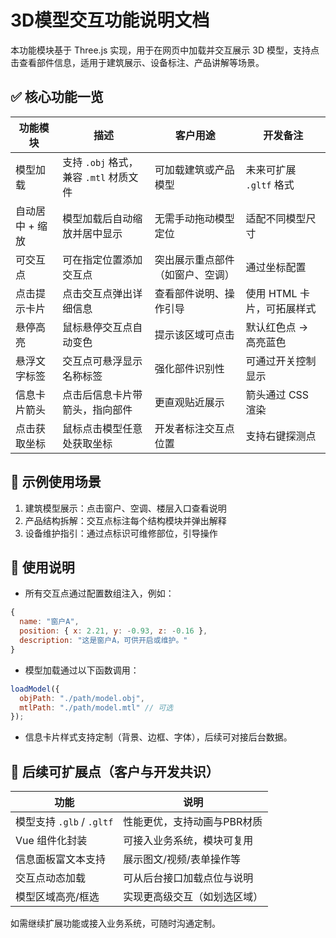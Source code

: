 # 3D模型交互功能说明文档

本功能模块基于 Three.js 实现，用于在网页中加载并交互展示 3D 模型，支持点击查看部件信息，适用于建筑展示、设备标注、产品讲解等场景。

## ✅ 核心功能一览

| 功能模块 | 描述 | 客户用途 | 开发备注 |
|----------|------|----------|-----------|
| 模型加载 | 支持 `.obj` 格式，兼容 `.mtl` 材质文件 | 可加载建筑或产品模型 | 未来可扩展 `.gltf` 格式 |
| 自动居中 + 缩放 | 模型加载后自动缩放并居中显示 | 无需手动拖动模型定位 | 适配不同模型尺寸 |
| 可交互点 | 可在指定位置添加交互点 | 突出展示重点部件（如窗户、空调） | 通过坐标配置 |
| 点击提示卡片 | 点击交互点弹出详细信息 | 查看部件说明、操作引导 | 使用 HTML 卡片，可拓展样式 |
| 悬停高亮 | 鼠标悬停交互点自动变色 | 提示该区域可点击 | 默认红色点 -> 高亮蓝色 |
| 悬浮文字标签 | 交互点可悬浮显示名称标签 | 强化部件识别性 | 可通过开关控制显示 |
| 信息卡片箭头 | 点击后信息卡片带箭头，指向部件 | 更直观贴近展示 | 箭头通过 CSS 渲染 |
| 点击获取坐标 | 鼠标点击模型任意处获取坐标 | 开发者标注交互点位置 | 支持右键探测点 |

## 🧩 示例使用场景

1. 建筑模型展示：点击窗户、空调、楼层入口查看说明  
2. 产品结构拆解：交互点标注每个结构模块并弹出解释  
3. 设备维护指引：通过点标识可维修部位，引导操作  

## 📌 使用说明

- 所有交互点通过配置数组注入，例如：

```js
{
  name: "窗户A",
  position: { x: 2.21, y: -0.93, z: -0.16 },
  description: "这是窗户A，可供开启或维护。"
}
```

- 模型加载通过以下函数调用：

```js
loadModel({
  objPath: "./path/model.obj",
  mtlPath: "./path/model.mtl" // 可选
});
```

- 信息卡片样式支持定制（背景、边框、字体），后续可对接后台数据。

## 🔧 后续可扩展点（客户与开发共识）

| 功能 | 说明 |
|------|------|
| 模型支持 `.glb` / `.gltf` | 性能更优，支持动画与PBR材质 |
| Vue 组件化封装 | 可接入业务系统，模块可复用 |
| 信息面板富文本支持 | 展示图文/视频/表单操作等 |
| 交互点动态加载 | 可从后台接口加载点位与说明 |
| 模型区域高亮/框选 | 实现更高级交互（如划选区域） |

如需继续扩展功能或接入业务系统，可随时沟通定制。

